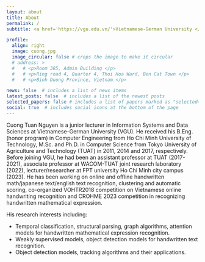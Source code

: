 ```yaml
---
layout: about
title: About
permalink: /
subtitle: <a href='https://vgu.edu.vn/'>Vietnamese-German University </a>. Room 385, Admin Building, Ring road 4, Quarter 4, Thoi Hoa, Ben Cat, Binh Duong. cuong.nt2@vgu.edu.vn

profile:
  align: right
  image: cuong.jpg
  image_circular: false # crops the image to make it circular
  # address: >
  #   # <p>Room 385, Admin Building </p>
  #   # <p>Ring road 4, Quarter 4, Thoi Hoa Ward, Ben Cat Town </p>
  #   # <p>Binh Duong Province, Vietnam </p>

news: false  # includes a list of news items
latest_posts: false  # includes a list of the newest posts
selected_papers: false # includes a list of papers marked as "selected={true}"
social: true  # includes social icons at the bottom of the page
---
```


Cuong Tuan Nguyen is a junior lecturer in Information Systems and Data Sciences at Vietnamese-German University (VGU). He received his B.Eng. (honor program) in Computer Engineering from Ho Chi Minh University of Technology, M.Sc. and Ph.D. in Computer Science from Tokyo University of Agriculture and Technology (TUAT) in 2011, 2014 and 2017, respectively. Before joining VGU, he had been an assistant professor at TUAT (2017-2021), associate professor at WACOM-TUAT joint research laboratory (2022), lecturer/researcher at FPT university Ho Chi Minh city campus (2023). He has been working on online and offline handwritten math/japanese text/english text recognition, clustering and automatic scoring, co-organized VOHTR2018 competition on Vietnamese online handwriting recognition and CROHME 2023 competition in recognizing handwritten mathematical expression.

His research interests including:
- Temporal classification, structural parsing, graph algorithms, attention models for handwritten mathematical expression recognition.
- Weakly supervised models, object detection models for handwritten text recognition.
- Object detection models, tracking algorithms and their applications. 


<!-- Link to your social media connections, too. This theme is set up to use [Font Awesome icons](http://fortawesome.github.io/Font-Awesome/) and [Academicons](https://jpswalsh.github.io/academicons/), like the ones below. Add your Facebook, Twitter, LinkedIn, Google Scholar, or just disable all of them. -->
